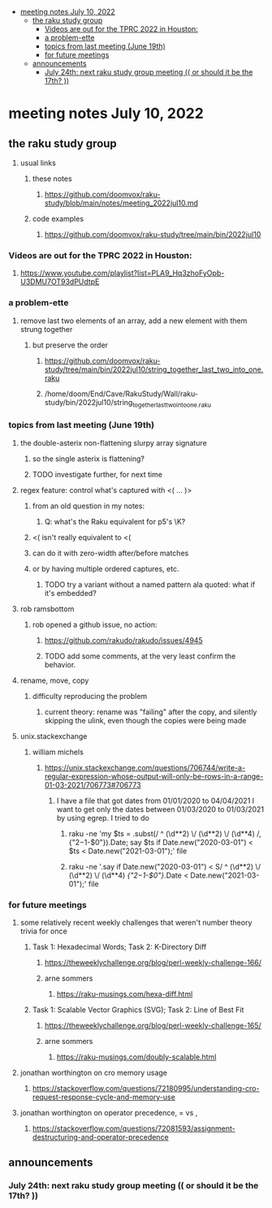 - [meeting notes July 10, 2022](#orgaa70c62)
  - [the raku study group](#org20a12a3)
    - [Videos are out for the TPRC 2022 in Houston:](#org9459a46)
    - [a problem-ette](#org81892df)
    - [topics from last meeting (June 19th)](#org6f1d305)
    - [for future meetings](#org05a6076)
  - [announcements](#orgb63b10d)
    - [July 24th: next raku study group meeting (( or should it be the 17th? ))](#orged74daa)


<a id="orgaa70c62"></a>

# meeting notes July 10, 2022


<a id="org20a12a3"></a>

## the raku study group

1.  usual links

    1.  these notes
    
        1.  <https://github.com/doomvox/raku-study/blob/main/notes/meeting_2022jul10.md>
    
    2.  code examples
    
        1.  <https://github.com/doomvox/raku-study/tree/main/bin/2022jul10>


<a id="org9459a46"></a>

### Videos are out for the TPRC 2022 in Houston:

1.  <https://www.youtube.com/playlist?list=PLA9_Hq3zhoFyOpb-U3DMU7OT93dPUdtpE>


<a id="org81892df"></a>

### a problem-ette

1.  remove last two elements of an array, add a new element with them strung together

    1.  but preserve the order
    
        1.  <https://github.com/doomvox/raku-study/tree/main/bin/2022jul10/string_together_last_two_into_one.raku>
        
        2.  /home/doom/End/Cave/RakuStudy/Wall/raku-study/bin/2022jul10/string<sub>together</sub><sub>last</sub><sub>two</sub><sub>into</sub><sub>one.raku</sub>


<a id="org6f1d305"></a>

### topics from last meeting (June 19th)

1.  the double-asterix non-flattening slurpy array signature

    1.  so the single asterix is flattening?
    
    2.  TODO investigate further, for next time

2.  regex feature: control what's captured with <( &#x2026; )>

    1.  from an old question in my notes:
    
        1.  Q: what's the Raku equivalent for p5's \K?
    
    2.  <( isn't really equivalent to <(
    
    3.  can do it with zero-width after/before matches
    
    4.  or by having multiple ordered captures, etc.
    
        1.  TODO try a variant without a named pattern ala quoted: what if it's embedded?

3.  rob ramsbottom

    1.  rob opened a github issue, no action:
    
        1.  <https://github.com/rakudo/rakudo/issues/4945>
        
        2.  TODO add some comments, at the very least confirm the behavior.

4.  rename, move, copy

    1.  difficulty reproducing the problem
    
        1.  current theory: rename was "failing" after the copy, and silently skipping the ulink, even though the copies were being made

5.  unix.stackexchange

    1.  william michels
    
        1.  <https://unix.stackexchange.com/questions/706744/write-a-regular-expression-whose-output-will-only-be-rows-in-a-range-01-03-2021/706773#706773>
        
            1.  I have a file that got dates from 01/01/2020 to 04/04/2021 I want to get only the dates between 01/03/2020 to 01/03/2021 by using egrep. I tried to do
            
                1.  raku -ne 'my $ts = .subst(/ ^ (\d*\*2) \\/ (\d*\*2) \\/ (\d*\*4) /, {"$2-$1-$0"}).Date; say $ts if Date.new("2020-03-01") < $ts < Date.new("2021-03-01");' file
                
                2.  raku -ne '.say if Date.new("2020-03-01") < S/ ^ (\d*\*2) \\/ (\d*\*2) \\/ (\d*\*4) *{"$2-$1-$0"}*.Date < Date.new("2021-03-01");' file


<a id="org05a6076"></a>

### for future meetings

1.  some relatively recent weekly challenges that weren't number theory trivia for once

    1.  Task 1: Hexadecimal Words; Task 2: K-Directory Diff
    
        1.  <https://theweeklychallenge.org/blog/perl-weekly-challenge-166/>
        
        2.  arne sommers
        
            1.  <https://raku-musings.com/hexa-diff.html>
    
    2.  Task 1: Scalable Vector Graphics (SVG); Task 2: Line of Best Fit
    
        1.  <https://theweeklychallenge.org/blog/perl-weekly-challenge-165/>
        
        2.  arne sommers
        
            1.  <https://raku-musings.com/doubly-scalable.html>

2.  jonathan worthington on cro memory usage

    1.  <https://stackoverflow.com/questions/72180995/understanding-cro-request-response-cycle-and-memory-use>

3.  jonathan worthington on operator precedence, = vs ,

    1.  <https://stackoverflow.com/questions/72081593/assignment-destructuring-and-operator-precedence>


<a id="orgb63b10d"></a>

## announcements


<a id="orged74daa"></a>

### July 24th: next raku study group meeting (( or should it be the 17th? ))
